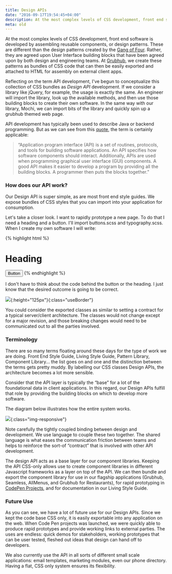 ```yaml
---
title: Design APIs
date: "2016-09-17T19:54:45+04:00"
description: At the most complex levels of CSS development, front end software is developed by assembling reusable components, or design patterns.
meta: old
---
```


At the most complex levels of CSS development, front end software is developed by assembling reusable components, or design patterns. These are different than the design patterns created by the [Gang of Four](http://www.blackwasp.co.uk/gofpatterns.aspx). Rather, they are agreed upon User Interface building blocks that have been agreed upon by both design and engineering teams. At [Grubhub](https://www.grubhub.com), we create these patterns as bundles of CSS code that can then be easily exported and attached to HTML for assembly on external client apps.

Reflecting on the term API development, I've begun to conceptualize this collection of CSS bundles as _Design API_ development. If we consider a library like jQuery, for example, the usage is exactly the same. An engineer will import the library, look up the available methods, and then use those building blocks to create their own software. In the same way with our library, Mochi, we can import bits of the library and quickly spin up a grubhub themed web page.

API development has typically been used to describe Java or backend programming. But as we can see from this [quote](http://www.webopedia.com/TERM/A/API.html), the term is certainly applicable:

> “Application program interface (API) is a set of routines, protocols, and tools for building software applications. An API specifies how software components should interact. Additionally, APIs are used when programming graphical user interface (GUI) components. A good API makes it easier to develop a program by providing all the building blocks. A programmer then puts the blocks together.”

### How does our API work?

Our Design API is super simple, as are most front end style guides. We expose bundles of CSS styles that you can import into your application for consumption.

Let's take a closer look. I want to rapidly prototype a new page. To do that I need a heading and a button. I'll import buttons.scss and typography.scss. When I create my own software I will write:

{% highlight html %}

<h1>Heading</h1>
<button class=”s-btn”>Button</button>
{% endhighlight %}

I don't have to think about the code behind the button or the heading. I just know that the desired outcome is going to be correct.

![](/images/design-api-heading.png){:height="125px"}{:class="useBorder"}

You could consider the exported classes as similar to setting a contract for a typical server/client architecture. The classes would not change except for a major revision, and those breaking changes would need to be communicated out to all the parties involved.

### Terminology

There are so many terms floating around these days for the type of work we are doing. Front End Style Guide, Living Style Guide, Pattern Library, Component Library... the list goes on and one and the distinction between the terms gets pretty muddy. By labelling our CSS classes Design APIs, the architecture becomes a lot more sensible.

Consider that the API layer is typically the “base” for a lot of the foundational data in client applications. In this regard, our Design APIs fulfill that role by providing the building blocks on which to develop more software.

The diagram below illustrates how the entire system works.

![](/images/design-api-flow.png){:class="img-responsive"}

Note carefully the tightly coupled binding between design and development. We use language to couple these two together. The shared language is what eases the communication friction between teams and helps to reinforce the sort-of “contract” that is involved with other API development.

The design API acts as a base layer for our component libraries. Keeping the API CSS-only allows use to create component libraries in different Javascript frameworks as a layer on top of the API. We can then bundle and export the component library for use in our flagship applications (Grubhub, Seamless, AllMenus, and Grubhub for Restaurants), for rapid prototyping in [CodePen Projects](https://codepen.io/pro/projects/), and for documentation in our Living Style Guide.

### Future Use

As you can see, we have a lot of future use for our Design APIs. Since we kept the code base CSS only, it is easily exportable into any application on the web. When Code Pen projects was launched, we were quickly able to produce rapid prototypes and provide working links to external parties. The uses are endless: quick demos for stakeholders, working prototypes that can be user tested, fleshed out ideas that design can hand off to developers.

We also currently use the API in all sorts of different small scale applications: email templates, marketing modules, even our phone directory. Having a flat, CSS only system ensures its flexibility.
